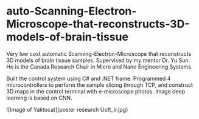 # auto-Scanning-Electron-Microscope-that-reconstructs-3D-models-of-brain-tissue
Very low cost automatic Scanning-Electron-Microscope that reconstructs 3D models of brain tissue samples. Supervised by my mentor Dr. Yu Sun. He is the Canada Research Chair in Micro and Nano Engineering Systems

Built the control system using C# and .NET frame. Programmed 4 microcontrollers to perform the sample slicing through TCP, and construct 3D maps in the control terminal with e-microscope photos. Image deep learning is based on CNN.


![Image of Yaktocat](poster research Uoft_lr.jpg)
